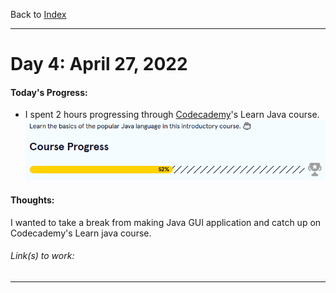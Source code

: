 Back to [Index](../README.md)
____
# Day 4: April 27, 2022
#### Today's Progress:
- I spent 2 hours progressing through [Codecademy](https://www.codecademy.com/learn/learn-java)'s Learn Java course. 
![JavaProgress52.png](../Attachments-DOC/JavaProgress52.png)


#### Thoughts:
I wanted to take a break from making Java GUI application and catch up on Codecademy's Learn java course.

###### Link(s) to work:

___
